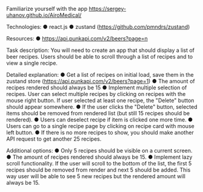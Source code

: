 Familiarize yourself with the app https://sergey-uhanov.github.io/AiroMedical/


Technologies:
● react.js
● zustand (https://github.com/pmndrs/zustand)

Resources:
● https://api.punkapi.com/v2/beers?page=n

Task description:
You will need to create an app that should display a list of beer recipes. Users should be able to
scroll through a list of recipes and to view a single recipe.

Detailed explanation:
● Get a list of recipes on initial load, save them in the zustand store
(https://api.punkapi.com/v2/beers?page=1)
● The amount of recipes rendered should always be 15
● Implement multiple selection of recipes. User can select multiple recipes by clicking on
recipes with the mouse right button. If user selected at least one recipe, the "Delete"
button should appear somewhere.
● If the user clicks the "Delete" button, selected items should be removed from rendered
list (but still 15 recipes should be rendered).
● Users can deselect recipe if item is clicked one more time.
● Users can go to a single recipe page by clicking on recipe card with mouse left button.
● If there is no more recipes to show, you should make another API request to get another
25 recipes.

Additional options:
● Only 5 recipes should be visible on a current screen.
● The amount of recipes rendered should always be 15.
● Implement lazy scroll functionality. If the user will scroll to the bottom of the list, the first 5
recipes should be removed from render and next 5 should be added. This way user will
be able to see 5 new recipes but the rendered amount will always be 15.

